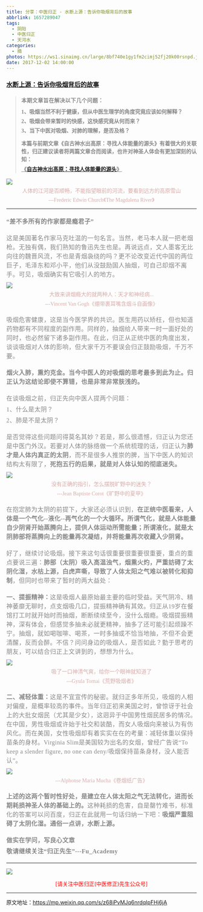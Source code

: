 ```yaml
---
title: 分享：中医归正 - 水断上源：告诉你吸烟背后的故事
abbrlink: 1657289047
tags:
  - 阴阳
  - 中医归正
  - 天河水
categories:
  - 摘
photos: https://ws1.sinaimg.cn/large/8bf740e1gy1fm2cimj52fj20k00rsnpd.jpg
date: 2017-12-02 14:00:00
---
```

###  [水断上源：告诉你吸烟背后的故事](https://mp.weixin.qq.com/s/z68iPvMJq6nrdqIpFHj6jA "跳转至原文")

<div class="rich_media_content ">
                    <blockquote><p style="margin-bottom: 10px;margin-top: 20px;"><strong style="font-family: 仿宋;letter-spacing: 0.5px;text-align: justify;color: rgb(62, 62, 62);font-size: 14px;max-width: 100%;box-sizing: border-box !important;word-wrap: break-word !important;"><span style="font-size: 16px;max-width: 100%;color: rgb(136, 136, 136);box-sizing: border-box !important;word-wrap: break-word !important;"><strong style="color: rgb(62, 62, 62);font-size: 14px;max-width: 100%;box-sizing: border-box !important;word-wrap: break-word !important;"><span style="max-width: 100%;color: rgb(136, 136, 136);box-sizing: border-box !important;word-wrap: break-word !important;"><strong style="color: rgb(62, 62, 62);max-width: 100%;box-sizing: border-box !important;word-wrap: break-word !important;"><span style="max-width: 100%;color: rgb(136, 136, 136);box-sizing: border-box !important;word-wrap: break-word !important;">本期文章旨在解决以下几个问题：</span></strong></span></strong></span></strong></p><p style="margin-top: 5px;white-space: normal;text-align: justify;margin-bottom: 5px;line-height: normal;"><strong style="font-family: 仿宋;font-size: 14px;color: rgb(62, 62, 62);max-width: 100%;box-sizing: border-box !important;word-wrap: break-word !important;"><span style="max-width: 100%;color: rgb(136, 136, 136);box-sizing: border-box !important;word-wrap: break-word !important;">1、吸烟当然不利于健康，但从中医生理学的角度究竟应该如何解释？</span></strong></p><p style="margin-top: 5px;white-space: normal;text-align: justify;margin-bottom: 5px;line-height: normal;"><strong style="font-family: 仿宋;font-size: 14px;color: rgb(62, 62, 62);max-width: 100%;box-sizing: border-box !important;word-wrap: break-word !important;"><span style="max-width: 100%;color: rgb(136, 136, 136);box-sizing: border-box !important;word-wrap: break-word !important;">2、吸烟会带来暂时的快感，这快感究竟从何而来？</span></strong></p><p style="margin-top: 5px;white-space: normal;text-align: justify;line-height: normal;margin-bottom: 15px;"><strong style="font-family: 仿宋;font-size: 14px;color: rgb(62, 62, 62);max-width: 100%;box-sizing: border-box !important;word-wrap: break-word !important;"><span style="max-width: 100%;color: rgb(136, 136, 136);box-sizing: border-box !important;word-wrap: break-word !important;">3、当下中医对吸烟、对肺的理解，是否及格？</span></strong></p><p style="margin-top: 5px;white-space: normal;text-align: justify;line-height: 1.5em;margin-bottom: 5px;"><strong style="font-family: 仿宋;font-size: 14px;color: rgb(62, 62, 62);max-width: 100%;box-sizing: border-box !important;word-wrap: break-word !important;"><span style="max-width: 100%;color: rgb(136, 136, 136);box-sizing: border-box !important;word-wrap: break-word !important;">本篇与前期文章《自古神水出高原：寻找人体能量的源头》有着很大的关联性，归正建议读者将两篇文章合而阅读，也许对神圣人体会有更加深刻的认知：</span></strong></p><p style="margin-top: 5px;white-space: normal;text-align: justify;line-height: 1.5em;margin-bottom: 10px;"><span style="text-decoration: underline;font-size: 16px;"><strong style="font-family: 仿宋;font-size: 14px;color: rgb(62, 62, 62);max-width: 100%;box-sizing: border-box !important;word-wrap: break-word !important;"><span style="text-decoration: underline;max-width: 100%;color: rgb(136, 136, 136);box-sizing: border-box !important;word-wrap: break-word !important;">《<a href="https://mp.weixin.qq.com/s?__biz=MzI5NzQzMzY5NQ==&amp;mid=2247483837&amp;idx=1&amp;sn=ee187f53d00e93d4df6fcf2d4cecd2a9&amp;chksm=ecb46e8ddbc3e79b68c067618a189e628651cf85a23b947cdb7e4aa3a1edd3b4f100d4566b97&amp;scene=21#wechat_redirect" target="_blank">自古神水出高原：寻找人体能量的源头</a>》</span></strong></span></p></blockquote><p style="white-space: normal;text-align: justify;line-height: 1.5em;margin-top: 10px;margin-bottom: 5px;"><img style="clear: both; display: block; margin:auto;" src="https://ws1.sinaimg.cn/large/8bf740e1gy1fm2cfmhnksj20k00o41kx.jpg" data-copyright="0" class="" data-ratio="1.2053333333333334" data-w="750" data-backw="556" data-backh="670" style="text-align: center;width: 100%;"  /></p><p style="margin-bottom: 5px;line-height: normal;text-align: center;margin-top: 5px;"><span style="color:#d7aba9;font-family:仿宋;"><span style="font-size: 14px;">人体的江河是否顺畅，不能指望眼前的河流，要看到远方的高原雪山</span></span></p><p style="line-height: normal;text-align: center;margin-top: 5px;margin-bottom: 10px;"><span style="color: rgb(215, 171, 169);font-family: 仿宋;font-size: 14px;text-align: center;">---Frederic Edwin Church</span><span style="color: rgb(215, 171, 169);font-family: 仿宋;font-size: 14px;text-align: center;">《The Magdalena River》</span></p><hr  /><p style="margin-bottom: 5px;line-height: normal;text-align: left;margin-top: 20px;"><strong><span style="color: rgb(136, 136, 136);font-family: 仿宋;font-size: 16px;letter-spacing: 0.5px;text-align: justify;">“差不多所有的作家都是瘾君子”</span></strong><br  /><span style="color: rgb(215, 171, 169);font-family: 仿宋;font-size: 14px;text-align: center;"></span></p><p style="margin-top: 20px;white-space: normal;margin-bottom: 10px;"><span style="font-family: 宋体;font-size: 13px;"><span style="color: rgb(136, 136, 136);font-family: 仿宋;font-size: 16px;letter-spacing: 0.5px;text-align: justify;">这是美国著名作家马克吐温的一句名言。</span></span><span style="color: rgb(136, 136, 136);font-family: 仿宋;font-size: 16px;letter-spacing: 0.5px;text-align: justify;">当然，老马本人就一把老烟枪。无独有偶，我们熟知的鲁迅先生也是。再说远点，文人墨客无比向往的魏晋风流，不也是青烟袅绕的吗？更不论改变近代中国的两位巨子，毛泽东和邓小平，他们从没鼓励国人抽烟，可自己却烟不离手。可见，吸烟确实有它吸引人的地方。</span></p><p style="white-space: normal;margin-top: 10px;margin-bottom: 5px;"><img style="clear: both; display: block; margin:auto;" src="https://ws1.sinaimg.cn/large/8bf740e1gy1fm2cgwbcx6j20em0de4bv.jpg" data-copyright="0" class="" data-ratio="0.9163498098859315" data-w="526"  /></p><p style="margin-top: 5px;margin-bottom: 5px;white-space: normal;text-align: center;line-height: normal;"><span style="color: rgb(215, 171, 169);font-family: 仿宋;"><span style="font-size: 14px;">大致来讲烟瘾大的就两种人：天才和神经病...</span></span></p><p style="margin-top: 5px;margin-bottom: 10px;white-space: normal;line-height: normal;text-align: center;"><span style="color: rgb(215, 171, 169);font-family: 仿宋;font-size: 14px;">---Vincent Van Gogh</span><span style="color: rgb(215, 171, 169);font-family: 仿宋;font-size: 14px;">《绷带裹耳嘴含烟斗自画像》</span></p><p style="margin-top: 20px;margin-bottom: 20px;white-space: normal;"><span style="color: rgb(136, 136, 136);font-family: 仿宋;font-size: 16px;letter-spacing: 0.5px;text-align: justify;"></span><span style="color: rgb(136, 136, 136);font-family: 仿宋;font-size: 16px;letter-spacing: 0.5px;text-align: justify;">吸烟危害健康，这是当今医学界的共识。</span><span style="color: rgb(136, 136, 136);font-family: 仿宋;font-size: 16px;letter-spacing: 0.5px;text-align: justify;">医生用药以矫枉，但也知道药物都有不同程度的副作用。同样的，抽烟给人带来一时一面好处的同时，也必然留下诸多副作用。在此，归正从正统中医的角度出发，谈谈吸烟对人体的影响，但大家千万不要误会归正鼓励吸烟，千万不要。</span></p><p style="margin-bottom: 20px;margin-top: 5px;"><strong><span style="font-family:宋体;font-size:13px;"><span style="color: rgb(136, 136, 136);font-family: 仿宋;font-size: 16px;letter-spacing: 0.5px;text-align: justify;">烟火入肺，熏灼克金。当今中医人的对吸烟的思考最多到此为止。归正认为这结论即使不算错，也是非常非常肤浅的。</span></span></strong></p><p style="margin-top: 5px;margin-bottom: 5px;line-height: normal;"><span style="font-family:宋体;font-size:13px;"><span style="color: rgb(136, 136, 136);font-family: 仿宋;font-size: 16px;letter-spacing: 0.5px;text-align: justify;">在谈吸烟之前，归正先向中医人提两个问题：</span></span></p><p style="margin-top: 5px;margin-bottom: 5px;line-height: normal;"><span style="font-family:宋体;font-size:13px;"><span style="color: rgb(136, 136, 136);font-family: 仿宋;font-size: 16px;letter-spacing: 0.5px;text-align: justify;">1、什么是太阴？</span></span></p><p style="margin-top: 5px;margin-bottom: 5px;line-height: normal;"><span style="font-family:宋体;font-size:13px;"><span style="color: rgb(136, 136, 136);font-family: 仿宋;font-size: 16px;letter-spacing: 0.5px;text-align: justify;">2、肺是不是太阴？</span></span></p><p style="margin-top: 20px;margin-bottom: 10px;"><span style="font-family:宋体;font-size:13px;"><span style="color: rgb(136, 136, 136);font-family: 仿宋;font-size: 16px;letter-spacing: 0.5px;text-align: justify;">是否觉得这些问题问得莫名其妙？若是，那么很遗憾，归正认为您还是中医门外汉。若要对人体的脉络做一个系统梳理的话，归正认为<strong>肺才是人体内真正的太阴</strong>，而不是很多人推崇的脾，当下中医人的知识结构太有限了，<strong>死抱五行的后果，就是对人体认知的彻底迷失。</strong></span></span></p><p style="margin-top: 10px;margin-bottom: 5px;"><img style="clear: both; display: block; margin:auto;" src="https://ws1.sinaimg.cn/large/8bf740e1gy1fm2chhghdpj20k00cf4cr.jpg" data-copyright="0" class="" data-ratio="0.6211111111111111" data-w="900"  /></p><p style="margin-bottom: 5px;margin-top: 5px;text-align: center;line-height: normal;"><span style="font-size: 14px;color: rgb(215, 171, 169);font-family: 仿宋;text-align: center;">没有正确的指引，怎么摆脱旷野中的迷失？</span></p><p style="margin-top: 5px;white-space: normal;line-height: normal;text-align: center;margin-bottom: 20px;"><span style="color: rgb(215, 171, 169);font-family: 仿宋;font-size: 14px;">---Jean Baptiste Corot</span><span style="color: rgb(215, 171, 169);font-family: 仿宋;font-size: 14px;">《旷野中的夏甲》</span></p><p style="margin-bottom: 20px;margin-top: 20px;"><span style="font-family:宋体;font-size:13px;"><span style="color: rgb(136, 136, 136);font-family: 仿宋;font-size: 16px;letter-spacing: 0.5px;text-align: justify;"><span style="color: rgb(136, 136, 136);font-family: 仿宋;font-size: 16px;letter-spacing: 0.5px;text-align: justify;">在抱定肺为太阴的前提下，大家还必须认识到，</span><strong style="color: rgb(136, 136, 136);font-family: 仿宋;font-size: 16px;letter-spacing: 0.5px;text-align: justify;white-space: normal;">在正统中医看来，人体是一个气化--液化--再气化的一个大循环。所谓气化，就是人体能量自少阴肾开始蒸腾向上，提供人体运动所需能量；所谓液化，就是太阴肺部将蒸腾向上的能量再次凝结，并将能量再次收藏入少阴肾。</strong></span></span></p><p style="margin-bottom: 20px;margin-top: 20px;"><span style="font-family:宋体;font-size:13px;"><span style="color: rgb(136, 136, 136);font-family: 仿宋;font-size: 16px;letter-spacing: 0.5px;text-align: justify;">好了，继续讨论吸烟。</span></span><span style="color: rgb(136, 136, 136);font-family: 仿宋;font-size: 16px;letter-spacing: 0.5px;text-align: justify;">接下来这句话很重要很重要很重要，重点的重点要说三遍：</span><strong style="color: rgb(136, 136, 136);font-family: 仿宋;font-size: 16px;letter-spacing: 0.5px;text-align: justify;">肺部（太阴）吸入高温浊气，烟熏火灼，严重妨碍了太阴化湿，水枯上源，白虎声嘶，导致了人体太阳之气难以被转化和抑制</strong><span style="color: rgb(136, 136, 136);font-family: 仿宋;font-size: 16px;letter-spacing: 0.5px;text-align: justify;">，但同时也带来了暂时的两大益处：</span></p><p style="margin-top: 20px;margin-bottom: 10px;"><strong><span style="font-family:宋体;font-size:13px;"><span style="color: rgb(136, 136, 136);font-family: 仿宋;font-size: 16px;letter-spacing: 0.5px;text-align: justify;">一、提振精神：</span></span></strong><span style="font-family:宋体;font-size:13px;"><span style="color: rgb(136, 136, 136);font-family: 仿宋;font-size: 16px;letter-spacing: 0.5px;text-align: justify;">这是吸烟人最原始最主要的临时受益。天气阴冷、精神萎靡无聊时，点支烟吸几口，提振精神确有其效。归正从19岁在餐馆打工时就开始时而抽烟，断断续续至今，没什么烟瘾。吸烟提振精神，深有体会，但感觉多抽未必就更精神，抽多了还可能引起烦躁不宁。抽烟，就如喝咖啡、喝茶，一时多抽或不恰当地抽，不但不会更清醒，反而会醉。不信？问问身边的吸烟人，是否如此？勤于思考的朋友，可以结合归正上文讲到的，想想为什么。</span></span></p><p style="margin-top: 10px;margin-bottom: 5px;"><img style="clear: both; display: block; margin:auto;" src="https://ws1.sinaimg.cn/large/8bf740e1gy1fm2ci5awvyj20k00py1kx.jpg" data-copyright="0" class="" data-ratio="1.2973333333333332" data-w="750"  /></p><p style="margin-bottom: 5px;white-space: normal;text-align: center;margin-top: 5px;line-height: normal;"><span style="color: rgb(215, 171, 169);font-family: 仿宋;"><span style="font-size: 14px;">吸了一口神清气爽，给你一个眼神就知道了</span></span></p><p style="margin-top: 5px;margin-bottom: 10px;white-space: normal;line-height: normal;text-align: center;"><span style="color: rgb(215, 171, 169);font-family: 仿宋;font-size: 14px;">---Gyula Tornai</span><span style="color: rgb(215, 171, 169);font-family: 仿宋;font-size: 14px;">《荒野吸烟者》</span></p><p style="margin-top: 20px;margin-bottom: 10px;"><strong><span style="font-family:宋体;font-size:13px;"><span style="color: rgb(136, 136, 136);font-family: 仿宋;font-size: 16px;letter-spacing: 0.5px;text-align: justify;">二、减轻体重：</span></span></strong><span style="font-family: 宋体;font-size: 13px;"><span style="color: rgb(136, 136, 136);font-family: 仿宋;font-size: 16px;letter-spacing: 0.5px;text-align: justify;">这是不宜宣传的秘密。就归正多年所见，吸烟的人相对偏瘦，是概率较高的事件。当年归正初来美国之时，曾惊讶于社会上的大批女烟民（尤其是少女），这迥异于中国男性烟民居多的情况。在中国，男性吸烟或许始于社交和装酷，而女人吸烟向来被认为有伤风化。而在美国，女性吸烟却有着实实在在的考量：减轻体重以保持苗条的身材。Virginia Slim是美国较为出名的女烟，曾经广告说“To keep a slender figure,&nbsp;no one can deny/吸烟保持苗条身材，没人能否认”。</span></span></p><p style="margin-top: 10px;margin-bottom: 5px;"><img style="clear: both; display: block; margin:auto;" src="https://ws1.sinaimg.cn/large/8bf740e1gy1fm2cimj52fj20k00rsnpd.jpg" data-copyright="0" class="" data-ratio="1.3893333333333333" data-w="750"  /></p><p style="margin-top: 5px;margin-bottom: 10px;white-space: normal;line-height: normal;text-align: center;"><span style="color: rgb(215, 171, 169);font-family: 仿宋;font-size: 14px;">---Alphonse Maria Mucha</span><span style="color: rgb(215, 171, 169);font-family: 仿宋;font-size: 14px;">《卷烟纸广告》</span></p><p style="margin-bottom: 20px;margin-top: 20px;"><strong><span style="font-family: 宋体;font-size: 13px;"><span style="color: rgb(136, 136, 136);font-family: 仿宋;font-size: 16px;letter-spacing: 0.5px;text-align: justify;">上述的这两个暂时性好处，是建立在人体太阳之气无法转化，进而长期耗损神圣人体的基础上的。</span></span></strong><span style="font-family: 宋体;font-size: 13px;"><span style="color: rgb(136, 136, 136);font-family: 仿宋;font-size: 16px;letter-spacing: 0.5px;text-align: justify;">这种耗损的危害，自是罄竹难书，标准化的答案可以问百度，归正在此就用一句话归纳一下吧：</span></span><strong><span style="color: rgb(136, 136, 136);font-family: 仿宋;font-size: 16px;letter-spacing: 0.5px;text-align: justify;">吸烟严重阻碍了太阴化湿。通俗一点讲，水断上源。</span></strong><br  /></p><p style="margin-top: 20px;margin-bottom: 5px;line-height: normal;"><strong><span style="color: rgb(136, 136, 136);font-family: 仿宋;font-size: 16px;letter-spacing: 0.5px;text-align: justify;">做实在学问，写良心文章</span></strong></p><p style="margin-bottom: 20px;margin-top: 5px;line-height: normal;"><strong><span style="color: rgb(136, 136, 136);font-family: 仿宋;font-size: 16px;letter-spacing: 0.5px;text-align: justify;">敬请继续关注“归正先生”---Fu_Academy</span></strong></p><hr style="white-space: normal;"  />
					<img style="clear: both; display: block; margin:auto;" src="https://ws1.sinaimg.cn/mw690/8bf740e1gy1fgqt1hfuomj20hs0bzmyp.jpg" /><p style="text-align: center; color: red">[请关注中医归正(中医修正)先生公众号]</p><hr />
                </div>



原文地址：https://mp.weixin.qq.com/s/z68iPvMJq6nrdqIpFHj6jA
